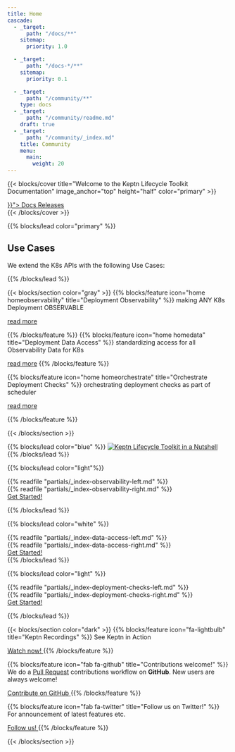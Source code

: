 ```yaml
---
title: Home
cascade:
  - _target:
      path: "/docs/**"
    sitemap:
      priority: 1.0

  - _target:
      path: "/docs-*/**"
    sitemap:
      priority: 0.1

  - _target:
      path: "/community/**"
    type: docs
  - _target:
      path: "/community/readme.md"
    draft: true
  - _target:
      path: "/community/_index.md"
    title: Community
    menu:
      main:
        weight: 20
---
```


<!-- markdownlint-disable no-inline-html -->
<!-- markdownlint-disable-next-line line-length -->
{{< blocks/cover title="Welcome to the Keptn Lifecycle Toolkit Documentation" image_anchor="top" height="half" color="primary" >}}
<div class="mx-auto">
 <a class="btn btn-lg -bg-green mr-3 mb-4" href="{{< relref "/docs" >}}">
  Docs <i class="fas fa-arrow-alt-circle-right ml-2"></i>
 </a>
    <a class="btn btn-lg btn-secondary mr-3 mb-4" href="https://github.com/keptn/lifecycle-toolkit/releases">
  Releases <i class="fab fa-github ml-2 "></i>
 </a>
</div>
{{< /blocks/cover >}}
<!-- markdownlint-enable no-inline-html -->

{{% blocks/lead color="primary" %}}

## Use Cases

We extend the K8s APIs with the following Use Cases:

{{% /blocks/lead %}}

{{< blocks/section color="gray" >}}
{{% blocks/feature icon="home homeobservability" title="Deployment Observability" %}}
making ANY K8s Deployment OBSERVABLE

<!-- markdownlint-disable-next-line link-fragments -->
[read more](#deployment-observability)

{{% /blocks/feature %}}
{{% blocks/feature icon="home homedata" title="Deployment Data Access" %}}
standardizing access for all Observability Data for K8s

<!-- markdownlint-disable-next-line link-fragments -->
[read more](#data-access)
{{% /blocks/feature %}}

{{% blocks/feature icon="home homeorchestrate" title="Orchestrate Deployment Checks" %}}
orchestrating deployment checks as part of scheduler

<!-- markdownlint-disable-next-line link-fragments -->
[read more](#deployment-check-orchestration)

{{% /blocks/feature %}}

{{< /blocks/section >}}

{{% blocks/lead color="blue" %}}
[![Keptn Lifecycle Toolkit in a Nutshell](https://img.youtube.com/vi/K-cvnZ8EtGc/0.jpg)](https://www.youtube.com/watch?v=K-cvnZ8EtGc)
{{% /blocks/lead %}}

<!-- markdownlint-disable no-inline-html -->
{{% blocks/lead color="light"%}}
<div class="mx-auto">
<div class="d-flex flex-row flex-wrap" >
<div class="whykeptn whykeptn-left">
{{% readfile "partials/_index-observability-left.md" %}}
</div>
<div class="whykeptn whykeptn-right w-25">
{{% readfile "partials/_index-observability-right.md" %}}
</div>
</div>
<a class="btn -bg-green" href="./docs/getting-started/">
    Get Started!
</a>
</div>

{{% /blocks/lead %}}
<!-- markdownlint-enable no-inline-html -->

<!-- markdownlint-disable no-inline-html -->
{{% blocks/lead color="white" %}}
<div class="mx-auto">
<div class="d-flex flex-row flex-wrap" >
<div class="whykeptn whykeptn-left w-25">
{{% readfile "partials/_index-data-access-left.md" %}}
</div>
<div class="whykeptn whykeptn-right ">
{{% readfile "partials/_index-data-access-right.md" %}}
</div>
</div>
<a class="btn -bg-green" href="./docs/getting-started/">
    Get Started!
</a>
</div>
{{% /blocks/lead %}}
<!-- markdownlint-enable no-inline-html -->

<!-- markdownlint-disable no-inline-html -->
{{% blocks/lead color="light" %}}
<div class="mx-auto">
<div class="d-flex flex-row flex-wrap" >
<div class="whykeptn whykeptn-left">
{{% readfile "partials/_index-deployment-checks-left.md" %}}
</div>
<div class="whykeptn whykeptn-right w-25">
{{% readfile "partials/_index-deployment-checks-right.md" %}}
</div>
</div>
<a class="btn -bg-green" href="./docs/getting-started/">
    Get Started!
</a>
</div>

{{% /blocks/lead %}}
<!-- markdownlint-enable no-inline-html -->

{{< blocks/section color="dark" >}}
{{% blocks/feature icon="fa-lightbulb" title="Keptn Recordings" %}}
See Keptn in Action

<!-- markdownlint-disable-next-line no-inline-html -->
<a class="btn -bg-white rounded-lg" href="https://youtube.com/playlist?list=PL6i801Rjt9DbikPPILz38U1TLMrEjppzZ">
  Watch now!
 </a>
{{% /blocks/feature %}}

{{% blocks/feature icon="fab fa-github" title="Contributions welcome!" %}}
We do a [Pull Request](https://github.com/keptn/lifecycle-toolkit/pulls) contributions workflow on **GitHub**.
New users are always welcome!

<!-- markdownlint-disable-next-line no-inline-html -->
<a class="btn -bg-white rounded-lg" href="https://github.com/keptn/lifecycle-toolkit">
  Contribute on GitHub
 </a>
{{% /blocks/feature %}}

{{% blocks/feature icon="fab fa-twitter" title="Follow us on Twitter!" %}}
For announcement of latest features etc.

<!-- markdownlint-disable-next-line no-inline-html -->
<a class="btn -bg-white rounded-lg" href="https://twitter.com/keptnProject">
  Follow us!
 </a>
{{% /blocks/feature %}}

{{< /blocks/section >}}
